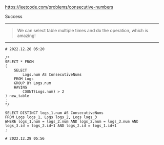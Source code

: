 https://leetcode.com/problems/consecutive-numbers


Success

___


> We can select table multiple times and do the operation, which is amazing!

___


```mysql
# 2022.12.28 05:20

/*
SELECT * FROM
(
    SELECT
        Logs.num AS ConsecutiveNums
    FROM Logs
    GROUP BY Logs.num
    HAVING
        COUNT(Logs.num) > 2
) new_table
;
*/

SELECT DISTINCT logs_1.num AS ConsecutiveNums
FROM Logs logs_1, Logs logs_2, Logs logs_3
WHERE logs_1.num = logs_2.num AND logs_2.num = logs_3.num AND logs_3.id = logs_2.id+1 AND logs_2.id = logs_1.id+1
;

# 2022.12.28 05:56
```
